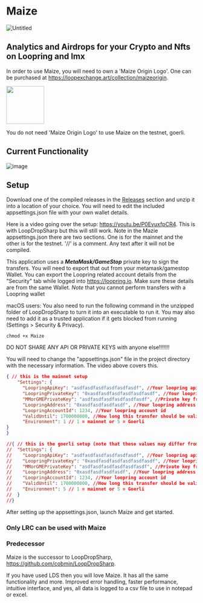 # Maize
![Untitled](https://user-images.githubusercontent.com/97369738/205774544-2b875df8-fa70-4a44-8184-50bd55af25d7.png)
## Analytics and Airdrops for your Crypto and Nfts on Loopring and Imx

In order to use Maize, you will need to own a 'Maize Origin Logo'. One can be purchased at https://loopexchange.art/collection/maizeorigin.

<img src="https://user-images.githubusercontent.com/97369738/206356200-491b3771-61f2-41c8-af85-3f2c308f0aaa.png" width="100" height="100" />

You do not need 'Maize Origin Logo' to use Maize on the testnet, goerli.

## Current Functionality 
![image](https://user-images.githubusercontent.com/97369738/206525608-c1088341-2383-4f7a-9102-2b253bd40975.png)

## Setup

Download one of the compiled releases in the [Releases](https://github.com/cobmin/maize/releases) section and unzip it into a location of your choice. You will need to edit the included appsettings.json file with your own wallet details. 

Here is a video going over the setup: https://youtu.be/P0EvuxfpCR4. This is with LoopDropSharp but this will still work. Note in the Mazie appsettings.json there are two sections. One is for the mainnet and the other is for the testnet.
'//' is a comment. Any text after it will not be compiled.

This application uses a ***MetaMask/GameStop*** private key to sign the transfers. You will need to export that out from your metamask/gamestop Wallet. You can export the Loopring related account details from the "Security" tab while logged into https://loopring.io. Make sure these details are from the same Wallet. *Note* that you cannot perform transfers with a Loopring wallet

macOS users: You also need to run the following command in the unzipped folder of LoopDropSharp to turn it into an executable to run it. You may also need to add it as a trusted application if it gets blocked from running (Settings > Security & Privacy).

```
chmod +x Maize
```
DO NOT SHARE ANY API OR PRIVATE KEYS with anyone else!!!!!!! 

You will need to change the "appsettings.json" file in the project directory with the necessary information. The video above covers this. 

```json
{ // this is the mainnet setup
    "Settings": {
      "LoopringApiKey": "asdfasdfasdfasdfasdfasdf", //Your loopring api key.  DO NOT SHARE THIS AT ALL. FLOWERS INFORMATION
      "LoopringPrivateKey": "0xasdfasdfasdfasdfasdfasdf", //Your loopring private key.  DO NOT SHARE THIS AT ALL.
      "MMorGMEPrivateKey": "asdfasdfasdfasdfasdfasdf", //Private key from metamask. DO NOT SHARE THIS AT ALL.: null,
      "LoopringAddress": "0xasdfasdfasdfasdf", //Your loopring address
      "LoopringAccountId": 1234, //Your loopring account id
      "ValidUntil": 1700000000, //How long this transfer should be valid for. Shouldn't have to change this value
      "Environment": 1 // 1 = mainnet or 5 = Goerli
}
}

//{ // this is the goerli setup (note that these values may differ from mainnet)
//  "Settings": {
//    "LoopringApiKey": "asdfasdfasdfasdfasdfasdf", //Your loopring api key.  DO NOT SHARE THIS AT ALL. FLOWERS INFORMATION
//    "LoopringPrivateKey": "0xasdfasdfasdfasdfasdfasdf", //Your loopring private key.  DO NOT SHARE THIS AT ALL.
//    "MMorGMEPrivateKey": "asdfasdfasdfasdfasdfasdf", //Private key from metamask. DO NOT SHARE THIS AT ALL.: null,
//    "LoopringAddress": "0xasdfasdfasdfasdf", //Your loopring address
//    "LoopringAccountId": 1234, //Your loopring account id
//    "ValidUntil": 1700000000, //How long this transfer should be valid for. Shouldn't have to change this value
//    "Environment": 5 // 1 = mainnet or 5 = Goerli
//  }
//}
```
After setting up the appsettings.json, launch Maize and get started.

### Only LRC can be used with Maize

### Predecessor
Maize is the successor to LoopDropSharp, https://github.com/cobmin/LoopDropSharp. 

If you have used LDS then you will love Maize. It has all the same functionality and more. Improved error handling, faster performance, intuitive interface, and yes, all data is logged to a csv file to use in notepad or excel.
